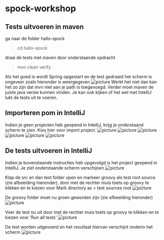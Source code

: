 # spock-workshop

## Tests uitvoeren in maven
ga naar de folder hallo-spock
>cd hallo-spock

draai de tests met maven door onderstaande opdracht
>mvn clean verify

Als het goed is wordt Spring opgestart en de test gedraaid het scherm is ongeveer zoals hieronder is weergegeven
![picture](https://github.com/MarcMeer/spock-workshop/blob/master/img/2018-05-29%2007.41.13%20PM.png?raw=true)
Werkt het niet dan kan het zo zijn dat mvn niet aan je path is toegevoegd. Verder moet maven de juiste java versie kunnen vinden. Je kan ook kijken of het wel met IntelliJ lukt de tests uit te voeren.

## Importeren pom in IntelliJ
Indien je geen projecten heb geopend in IntelliJ, krijg je onderstaand scherm te zien. Kies hier voor import project.
![picture](https://github.com/MarcMeer/spock-workshop/blob/master/img/image.png)
![picture](https://github.com/MarcMeer/spock-workshop/blob/master/img/image-2.png)
![picture](https://github.com/MarcMeer/spock-workshop/blob/master/img/image-3.png)
![picture](https://github.com/MarcMeer/spock-workshop/blob/master/img/image-1.png)
![picture](https://github.com/MarcMeer/spock-workshop/blob/master/img/2018-05-29%2008.13.17%20PM.png)
![picture](https://github.com/MarcMeer/spock-workshop/blob/master/img/image-5.png)

## De tests uitvoeren in IntelliJ
Indien je bovenstaande instructies heb opgevolgd is het project geopend in IntelliJ. Je ziet onderstaande scherm verschijnen
![picture](https://github.com/MarcMeer/spock-workshop/blob/master/img/2018-05-29%2007.52.27%20PM.png)

Klap de src en dan test folder open en markeer groovy als test root source (zie afbeelding hieronder), door met de rechter muis toets op groovy te klikken en te kiezen voor Mark directory as > test sources root
![picture](https://github.com/MarcMeer/spock-workshop/blob/master/img/2018-05-29%2007.55.19%20PM.png)

De groovy folder moet nu groen geworden zijn (zie afbeelding hieronder)
![picture](https://github.com/MarcMeer/spock-workshop/blob/master/img/2018-05-29%2007.55.35%20PM.png)

Voer de test nu uit door met de rechter muis toets op groovy te klikken en te kiezen voor 'Run all tests'
![picture](https://github.com/MarcMeer/spock-workshop/blob/master/img/2018-05-29%2007.59.49%20PM.png)

De test worden uitgevoerd en het resultaat hiervan verschijnt onderin het scherm
![picture](https://github.com/MarcMeer/spock-workshop/blob/master/img/2018-05-29%2008.02.01%20PM.png)

